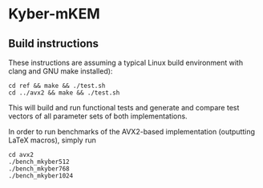 # Kyber-mKEM

## Build instructions 

These instructions are assuming a typical Linux build environment with clang and GNU make installed):

```
cd ref && make && ./test.sh
cd ../avx2 && make && ./test.sh
```

This will build and run functional tests and generate and compare test vectors
of all parameter sets of both implementations. 

In order to run benchmarks of the AVX2-based implementation (outputting LaTeX macros), 
simply run 

```
cd avx2
./bench_mkyber512
./bench_mkyber768
./bench_mkyber1024
```
